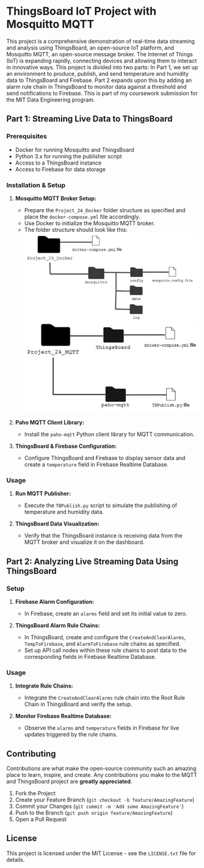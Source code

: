 # ThingsBoard IoT Project with Mosquitto MQTT

This project is a comprehensive demonstration of real-time data streaming and analysis using ThingsBoard, an open-source IoT platform, and Mosquitto MQTT, an open-source message broker. The Internet of Things (IoT) is expanding rapidly, connecting devices and allowing them to interact in innovative ways. This project is divided into two parts: In Part 1, we set up an environment to produce, publish, and send temperature and humidity data to ThingsBoard and Firebase. Part 2 expands upon this by adding an alarm rule chain in ThingsBoard to monitor data against a threshold and send notifications to Firebase. This is part of my coursework submission for the MIT Data Engineering program.

## Part 1: Streaming Live Data to ThingsBoard

### Prerequisites
- Docker for running Mosquitto and ThingsBoard
- Python 3.x for running the publisher script
- Access to a ThingsBoard instance
- Access to Firebase for data storage

### Installation & Setup
1. **Mosquitto MQTT Broker Setup:**
   - Prepare the `Project_24_Docker` folder structure as specified and place the `docker-compose.yml` file accordingly.
   - Use Docker to initialize the Mosquitto MQTT broker.
   - The folder structure should look like this:
   ![Docker Folder Structure](1_ProjectFolderStructure.png)
   ![MQTT_Folder_Strucutre](2_ProjectMQTTFolderStructure.png)

2. **Paho MQTT Client Library:**
   - Install the `paho-mqtt` Python client library for MQTT communication.

3. **ThingsBoard & Firebase Configuration:**
   - Configure ThingsBoard and Firebase to display sensor data and create a `temperature` field in Firebase Realtime Database.

### Usage
1. **Run MQTT Publisher:**
   - Execute the `TBPublish.py` script to simulate the publishing of temperature and humidity data.

2. **ThingsBoard Data Visualization:**
   - Verify that the ThingsBoard instance is receiving data from the MQTT broker and visualize it on the dashboard.

## Part 2: Analyzing Live Streaming Data Using ThingsBoard

### Setup
1. **Firebase Alarm Configuration:**
   - In Firebase, create an `alarms` field and set its initial value to zero.

2. **ThingsBoard Alarm Rule Chains:**
   - In ThingsBoard, create and configure the `CreateAndClearAlarms`, `TempToFirebase`, and `AlarmToFirebase` rule chains as specified.
   - Set up API call nodes within these rule chains to post data to the corresponding fields in Firebase Realtime Database.

### Usage
1. **Integrate Rule Chains:**
   - Integrate the `CreateAndClearAlarms` rule chain into the Root Rule Chain in ThingsBoard and verify the setup.

2. **Monitor Firebase Realtime Database:**
   - Observe the `alarms` and `temperature` fields in Firebase for live updates triggered by the rule chains.

## Contributing
Contributions are what make the open-source community such an amazing place to learn, inspire, and create. Any contributions you make to the MQTT and ThingsBoard project are **greatly appreciated**.

1. Fork the Project
2. Create your Feature Branch (`git checkout -b feature/AmazingFeature`)
3. Commit your Changes (`git commit -m 'Add some AmazingFeature'`)
4. Push to the Branch (`git push origin feature/AmazingFeature`)
5. Open a Pull Request

## License
This project is licensed under the MIT License - see the `LICENSE.txt` file for details.

